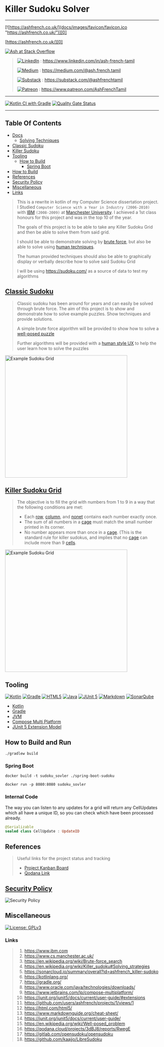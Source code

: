 # Killer Sudoku Solver

---

[![https://ashfrench.co.uk/](docs/images/favicon/favicon.ico "https://ashfrench.co.uk/")][0] 

[https://ashfrench.co.uk/][0]

[![Ash at Stack Overflow](https://stackoverflow.com/users/flair/6894338.png?theme=dark)](https://stackoverflow.com/users/6894338/ash)

> [![LinkedIn](https://img.shields.io/badge/linkedin-%230077B5.svg?style=for-the-badge&logo=linkedin&logoColor=white)](https://www.linkedin.com/in/ash-french-tamil/details/experience/) : https://www.linkedin.com/in/ash-french-tamil
>
> [![Medium](https://img.shields.io/badge/Medium-12100E?style=for-the-badge&logo=medium&logoColor=white)](https://medium.com/@ash.french.tamil) : https://medium.com/@ash.french.tamil
>
> [![Substack](https://img.shields.io/badge/Substack-%23006f5c.svg?style=for-the-badge&logo=substack&logoColor=FF6719)](https://substack.com/@ashfrenchtamil) : https://substack.com/@ashfrenchtamil
>
> [![Patreon](https://img.shields.io/badge/Patreon-F96854?style=for-the-badge&logo=patreon&logoColor=white)](https://www.patreon.com/AshFrenchTamil) : https://www.patreon.com/AshFrenchTamil

---

[![Kotlin CI with Gradle](https://github.com/ashfrench/killer-sudoko/actions/workflows/gradle.yml/badge.svg)](https://github.com/ashfrench/killer-sudoko/actions/workflows/gradle.yml)
[![Quality Gate Status](https://sonarcloud.io/api/project_badges/measure?project=ashfrench_killer-sudoko&metric=alert_status)](https://sonarcloud.io/project/overview?id=ashfrench_killer-sudoko)

---

## Table Of Contents

- [Docs](./docs/README.md)
  - [Solving Techniques](docs/Solving_Techniques.md)
- [Classic Sudoku](#classic-sudoku)
- [Killer Sudoku](#killer-sudoku-grid)
- [Tooling](#tooling)
  - [How to Build](#how-to-build-and-run)
    - [Spring Boot](#spring-boot) 
- [How to Build](#how-to-build)
- [References](#references)
- [Security Policy](#security-policy)
- [Miscellaneous](#miscellaneous)
- [Links](#links)

> This is a rewrite in kotlin of my Computer Science dissertation project. I Studied `Computer Science with a Year in Industry (2006-2010)` with [IBM][1] `(2008-2009)` at [Manchester University][2]. I achieved a 1st class honours for this project and was in the top 10 of the year.
>
> The goals of this project is to be able to take any Killer Sudoku Grid and then be able to solve them from said grid.
>
> I should be able to demonstrate solving by [brute force][3], but also be able to solve using [human techniques][4].
>
> The human provided techniques should also be able to graphically display or verbally describe how to solve said Sudoku Grid
> 
> I will be using https://sudoku.com/ as a source of data to test my algorithms

## [Classic Sudoku](docs/Classic_Sudoku.md)

> Classic sudoku has been around for years and can easily be solved through brute force. The aim of this project is to show and demonstrate how to solve example puzzles. Show techniques and provide solutions.
>
> A simple brute force algorithm will be provided to show how to solve a [well-posed puzzle][15]
>
> Further algorithms will be provided with a [human style UX](#solving-techniques) to help the user learn how to solve the puzzles

<img src="./docs/images/sudoko/example-sudoku-grid.png" alt="Example Sudoku Grid" width="400px" height="400px" >

## [Killer Sudoku Grid](docs/Killer_Sudoku.md)

> The objective is to fill the grid with numbers from 1 to 9 in a way that the following conditions are met:
>
> * Each [row](docs/Terminology.md#Row), [column](docs/Terminology.md#Column), and [nonet](docs/Terminology.md#Nonet) contains each number exactly once.
> * The sum of all numbers in a [cage](docs/Terminology.md#Cage) must match the small number printed in its corner.
> * No number appears more than once in a [cage](docs/Terminology.md#Cage). (This is the standard rule for killer sudokus, and implies that no [cage](docs/Terminology.md#Cage) can include more than 9 [cells](docs/Terminology.md#Cell).

<img src="./docs/images/killer-sudoko/Killersudoku_bw_with_bg.png" alt="Example Sudoku Grid" width="400px" height="400px" >

## 

## Tooling
[![Kotlin](https://img.shields.io/badge/kotlin-%237F52FF.svg?style=for-the-badge&logo=kotlin&logoColor=white)][6]
[![Gradle](https://img.shields.io/badge/Gradle-02303A.svg?style=for-the-badge&logo=Gradle&logoColor=white)][7]
[![HTML5](https://img.shields.io/badge/html5-%23E34F26.svg?style=for-the-badge&logo=html5&logoColor=white)][12]
[![Java](https://img.shields.io/badge/java-%23ED8B00.svg?style=for-the-badge&logo=openjdk&logoColor=white)][8]
[![JUnit 5](https://img.shields.io/badge/Junit5-25A162?style=for-the-badge&logo=junit5&logoColor=white)][14]
[![Markdown](https://img.shields.io/badge/markdown-%23000000.svg?style=for-the-badge&logo=markdown&logoColor=white)][13]
[![SonarQube](https://img.shields.io/badge/SonarQube-black?style=for-the-badge&logo=sonarqube&logoColor=4E9BCD)][5]

* [Kotlin][6] 
* [Gradle][7] 
* [JVM][8]
* [Compose Multi Platform][9]
* [JUnit 5 Extension Model][10]

## How to Build and Run

`./gradlew build`

### Spring Boot
```shell
docker build -t sudoku_sovler ./spring-boot-sudoku

docker run -p 8080:8080 sudoku_sovler
```

### Internal Code

The way you can listen to any updates for a grid will return any CellUpdates which all have a unique ID, so you can check which have been processed already.

```kotlin
@Serializable
sealed class CellUpdate : UpdateID
```

## References

> Useful links for the project status and tracking
> 
> * [Project Kanban Board][11]
> * [Qodana Link][16]

## [Security Policy](SECURITY.md)
![Security Policy](docs/images/skull-and-cross-bones.jpg)

## Miscellaneous

[![License: GPLv3](https://img.shields.io/badge/License-GPLv3-blue.svg)](https://www.gnu.org/licenses/gpl-3.0)

### Links
> 1. https://www.ibm.com
> 1. https://www.cs.manchester.ac.uk/
> 1. https://en.wikipedia.org/wiki/Brute-force_search
> 1. https://en.wikipedia.org/wiki/Killer_sudoku#Solving_strategies
> 1. https://sonarcloud.io/summary/overall?id=ashfrench_killer-sudoko
> 1. https://kotlinlang.org/
> 1. https://gradle.org/
> 1. https://www.oracle.com/java/technologies/downloads/
> 1. https://www.jetbrains.com/lp/compose-multiplatform/
> 1. https://junit.org/junit5/docs/current/user-guide/#extensions
> 1. https://github.com/users/ashfrench/projects/1/views/1
> 1. https://html.com/html5/
> 1. https://www.markdownguide.org/cheat-sheet/
> 1. https://junit.org/junit5/docs/current/user-guide/
> 1. https://en.wikipedia.org/wiki/Well-posed_problem
> 1. https://qodana.cloud/projects/3dBJ8/reports/RwegE
> 1. https://gitlab.com/opensudoku/opensudoku
> 1. https://github.com/kaajjo/LibreSudoku

[0]: https://ashfrench.co.uk/
[1]: https://www.ibm.com
[2]: https://www.cs.manchester.ac.uk/
[3]: https://en.wikipedia.org/wiki/Brute-force_search
[4]: https://en.wikipedia.org/wiki/Killer_sudoku#Solving_strategies
[5]: https://sonarcloud.io/summary/overall?id=ashfrench_killer-sudoko
[6]: https://kotlinlang.org/
[7]: https://gradle.org/
[8]: https://www.oracle.com/java/technologies/downloads/
[9]: https://www.jetbrains.com/lp/compose-multiplatform/
[10]: https://junit.org/junit5/docs/current/user-guide/#extensions
[11]: https://github.com/users/ashfrench/projects/1/views/1
[12]: https://html.com/html5/
[13]: https://www.markdownguide.org/cheat-sheet/
[14]: https://junit.org/junit5/docs/current/user-guide/
[15]: https://en.wikipedia.org/wiki/Well-posed_problem
[16]: https://qodana.cloud/projects/3dBJ8/reports/RwegE
[17]: https://gitlab.com/opensudoku/opensudoku
[18]: https://github.com/kaajjo/LibreSudoku
